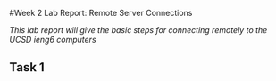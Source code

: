 #Week 2 Lab Report: Remote Server Connections

*This lab report will give the basic steps for connecting remotely to the UCSD ieng6 computers*

## Task 1
